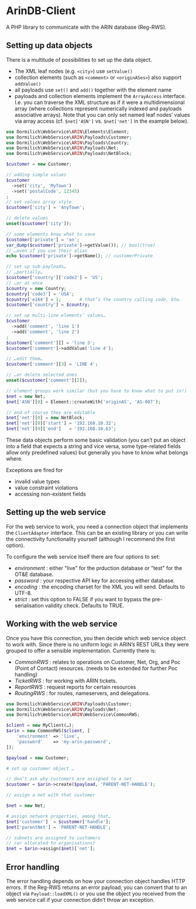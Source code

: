 # ArinDB-Client

A PHP library to communicate with the ARIN database (Reg-RWS).

## Setting up data objects

There is a multitude of possibilities to set up the data object.

- The XML leaf nodes (e.g. `<city>`) use `setValue()`
- collection elements (such as `<comment>` or `<originASes>`) also support `addValue()`
- all payloads use `set()` and `add()` together with the element name
- payloads and collection elements implement the `ArrayAccess` interface. I.e. you can traverse the XML structure 
as if it were a multidimensional array (where collections represent numerically indexed and payloads associative 
arrays). Note that you can only set named leaf nodes’ values via array access (cf. `$net['ASN']` vs. `$net['net']` 
in the example below).

```php
use Dormilich\WebService\ARIN\Elements\Element;
use Dormilich\WebService\ARIN\Payloads\Customer;
use Dormilich\WebService\ARIN\Payloads\Country;
use Dormilich\WebService\ARIN\Payloads\Net;
use Dormilich\WebService\ARIN\Payloads\NetBlock;

$customer = new Customer;

// adding simple values
$customer
  ->set('city', 'MyTown')
  ->set('postalCode', 12345)
;
// set values array style
$customer['city'] = 'AnyTown';

// delete values
unset($customer['city']);

// some elements know what to save
$customer['private'] = 'on';
var_dump($customer['private']->getValue()); // bool(true)
// …even if you use their alias
echo $customer['private']->getName(); // customerPrivate

// set up sub-payloads…
// …partially…
$customer['country']['code2'] = 'US';
// …or at once
$country = new Country;
$country['code3'] = 'USA';
$country['e164'] = 1;       # that’s the country calling code, btw.
$customer['country'] = $country;

// set up multi-line elements’ values…
$customer
  ->add('comment', 'line 1')
  ->add('comment', 'line 2')
;
$customer['comment'][] = 'line 3';
$customer['comment']->addValue('line 4');

// …edit them…
$customer['comment'][3] = 'LINE 4';

// …or delete selected ones
unset($customer['comment'][2]);

// element groups work similar (but you have to know what to put in!)
$net = new Net;
$net['ASN'][0] = Element::createWith('originAS', 'AS-007');

// and of course they are editable
$net['net'][0] = new NetBlock;
$net['net'][0]['start'] = '192.168.10.32';
$net['net'][0]['end']   = '192.168.10.63';
```

These data objects perform some basic validation (you can’t put an object into a field that expects a string and vice 
versa, some type-related fields allow only predefined values) but generally you have to know what belongs where. 

Exceptions are fired for

- invalid value types
- value constraint violations
- accessing non-existent fields

## Setting up the web service

For the web service to work, you need a connection object that implements the `ClientAdapter` interface. This can be 
an existing library or you can write the connectivity functionality yourself (although I recommend the first option). 

To configure the web service itself there are four options to set:
- _environment_ : either "live" for the prduction database or "test" for the OT&E database.
- _password_ : your respective API key for accessing either database.
- _encoding_ : the encoding charset for the XML you will send. Defaults to UTF-8.
- _strict_ : set this option to FALSE if you want to bypass the pre-serialisation validity check. Defaults to TRUE.

## Working with the web service

Once you have this connection, you then decide which web service object to work with. Since there is no uniform 
logic in ARIN’s REST URLs they were grouped to offer a sensible implementation. Currently there is:
- _CommonRWS_ : relates to operations on Customer, Net, Org, and Poc (Point of Contact) resources. 
(needs to be extended for further Poc handling)
- _TicketRWS_ : for working with ARIN tickets.
- _ReportRWS_ : request reports for certain resources 
- _RoutingRWS_ : for routes, nameservers, and delegations.


```php
use Dormilich\WebService\ARIN\Payloads\Customer;
use Dormilich\WebService\ARIN\Payloads\Net;
use Dormilich\WebService\ARIN\WebService\CommonRWS;

$client = new MyClient(…);
$arin = new CommonRWS($client, [
    'environment' => 'live',
    'password'    => 'my-arin-password',
]);

$payload = new Customer;

# set up customer object …

// don’t ask why customers are assigned to a net
$customer = $arin->create($payload, 'PARENT-NET-HANDLE');

// assign a net with that customer

$net = new Net;

# assign network properties, among that…
$net['customer']  = $customer['handle'];
$net['parentNet'] = 'PARENT-NET-HANDLE';

// subnets are assigned to customers
// (or allocated to organisations)
$net = $arin->assign($net)['net'];
``` 

## Error handling

The error handling depends on how your connection object handles HTTP errors. If the Reg-RWS returns an error 
payload, you can convert that to an object via `Payload::loadXML()` or you use the object you received from 
the web service call if your connection didn’t throw an exception.
